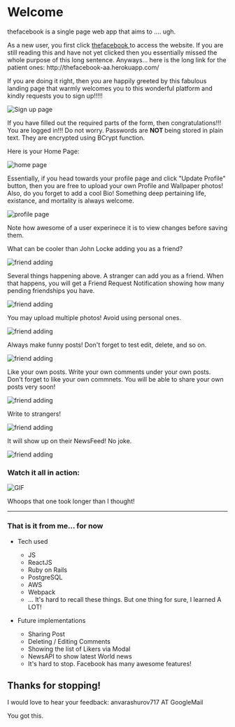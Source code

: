 # Welcome

<p> thefacebook is a single page web app that aims to .... ugh. </p>

<p>
As a new user, you first click <a href="http://thefacebook-aa.herokuapp.com/#/" target="_blank"> thefacebook </a> to access the website. If you are still reading this and have not yet clicked then you essentially missed the whole purpose of this long sentence. Anyways... here is the long link for the patient ones: http://thefacebook-aa.herokuapp.com/
</p>

<p> If you are doing it right, then you are happily greeted by this fabulous landing page that warmly welcomes you 
to this wonderful platform and kindly requests you to sign up!!!!! </p>

![Sign up page](https://i.imgur.com/5hSwJS1.png)

<p> If you have filled out the required parts of the form, then congratulations!!! You are logged in!!! <span> Do not worry. Passwords are <strong> NOT </strong> being stored in plain text. They are encrypted using BCrypt function. </p>
 
 <!-- which is kindly provided by Rails Gang to our disposal. </p> -->

Here is your Home Page: 

![home page](https://i.imgur.com/2aS7ohv.png)

<!-- <p> Fast forward. </p> -->

<!--  I really do not want to compete with L.I.Tolstoy in number of characters written per Volume. Phew. </p> <span>Fun Edit: I actually tried to read <em> Anna Karenina </em> while skipping classes. </span> -->

<p>Essentially, if you head towards your profile page and click "Update Profile" button, then you are free to upload your own Profile and Wallpaper photos! Also, do you forget to add a cool Bio! Something deep pertaining life, existance, and mortality is always welcome. </p>
 <!-- Upload raw nature photos! It's a command. -->

![profile page](https://i.imgur.com/AchPnEO.png)

<p> Note how awesome of a user experinece it is to view changes before saving them.</p>
 <!-- That's a lot of hard work, blood, and sweats! ... More like tears to be precise. </p> -->

<p> What can be cooler than John Locke adding you as a friend?
 
 <!-- Yaay. -->

![friend adding](https://i.imgur.com/kljdmzu.png)

<p> Several things happening above. A stranger can add you as a friend. When that happens, you will get a Friend Request Notification showing how many pending friendships you have. </p>
<!-- RESPOND TO THEM IMMEDIATELY. PLEASE. </p> -->

![friend adding](https://i.imgur.com/CvTn3a5.png)

<p> You may upload multiple photos! Avoid using personal ones. </p>

![friend adding](https://i.imgur.com/gudnYFZ.png)

<p> Always make funny posts! Don't forget to test edit, delete, and so on. </p>

![friend adding](https://i.imgur.com/Npqv4QS.png)

<p> Like your own posts. Write your own comments under your own posts. Don't forget to like your own commnets.
You will be able to share your own posts very soon! </p>

![friend adding](https://i.imgur.com/I2Xvs4J.png)

<p> Write to strangers! </p>

![friend adding](https://i.imgur.com/qg0mfQD.png)

<p> It will show up on their NewsFeed! No joke. </p>

![friend adding](https://i.imgur.com/1dtVSzN.png)

### Watch it all in action:
<!-- Honestly... this is getting super lengthy. Can we just go with GIF? Thank you. -->

<!-- [![thefacebook.gif](https://s5.gifyu.com/images/thefacebook.gif)](https://gifyu.com/image/v4uL) -->

<!-- <img src="/gif/thefacebook.gif?raw=true"> -->
![GIF](app/assets/gif/thefacebook.gif)

<p> Whoops that one took longer than I thought! </p>

----------------------------

### That is it from me... for now 

+ Tech used
    - JS
    - ReactJS
    - Ruby on Rails
    - PostgreSQL
    - AWS
    - Webpack
    - ... It's hard to recall these things. But one thing for sure, I learned A LOT!

+ Future implementations
    - Sharing Post
    - Deleting / Editing Comments
    - Showing the list of Likers via Modal
    - NewsAPI to show latest World news
    - It's hard to stop. Facebook has many awesome features!

<!-- + Future for me:
    - Personally, sky's the lim... When I am not watching high quality Premier League matches or listening to Le'Professeur's philosophy on human value and trust, I would love to explore the behind the scenes of a modern search engine. Specifically, how data is crawled, stored, fetched, indexed, optimized, and so on. I do have high level understanding of how things are managed but nothing is more valuable than getting the practical knowledge obtained through gettings hands dirty. To me, that is the short term record to hit and building thefacebook has slightly increased my chances of understanding more complex concepts... -->

## Thanks for stopping! 

<p> I would love to hear your feedback: anvarashurov717 AT GoogleMail </p>

<p> You got this. </p>
